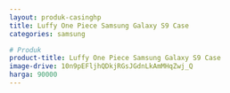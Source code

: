 ```yaml
---
layout: produk-casinghp
title: Luffy One Piece Samsung Galaxy S9 Case
categories: samsung

# Produk
product-title: Luffy One Piece Samsung Galaxy S9 Case
image-drive: 10n9pEFljhQDkjRGsJGdnLkAmMHqZwj_Q
harga: 90000
---
```

